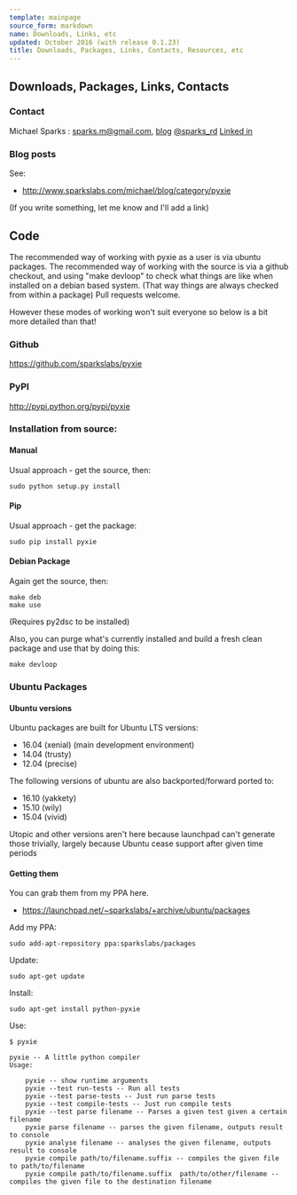 ```yaml
---
template: mainpage
source_form: markdown
name: Downloads, Links, etc
updated: October 2016 (with release 0.1.23)
title: Downloads, Packages, Links, Contacts, Resources, etc
---
```

## Downloads, Packages, Links, Contacts

### Contact

Michael Sparks : <sparks.m@gmail.com>, [blog](http://www.sparkslabs.com/michael/) [@sparks_rd](http://twitter.com/sparks_rd) [Linked in](https://www.linkedin.com/pub/michael-sparks/0/1b9/a93)

### Blog posts

See:

* <http://www.sparkslabs.com/michael/blog/category/pyxie>

(If you write something, let me know and I'll add a link)

## Code

The recommended way of working with pyxie as a user is via ubuntu packages.
The recommended way of working with the source is via a github checkout, and
using "make devloop" to check what things are like when installed on a debian
based system. (That way things are always checked from within a package)
Pull requests welcome.

However these modes of working won't suit everyone so below is a bit more
detailed than that!


### Github

<https://github.com/sparkslabs/pyxie>

### PyPI

<http://pypi.python.org/pypi/pyxie>

### Installation from source:

#### Manual

Usual approach - get the source, then:

    sudo python setup.py install

#### Pip

Usual approach - get the package:

    sudo pip install pyxie

#### Debian Package

Again get the source, then:

    make deb
    make use

(Requires py2dsc to be installed)

Also, you can purge what's currently installed and build a fresh clean
package and use that by doing this:

    make devloop


### Ubuntu Packages

#### Ubuntu versions

Ubuntu packages are built for Ubuntu LTS versions:

* 16.04 (xenial) (main development environment)
* 14.04 (trusty)
* 12.04 (precise)

The following versions of ubuntu are also backported/forward ported to:
* 16.10 (yakkety)
* 15.10 (wily)
* 15.04 (vivid)

Utopic and other versions aren't here because launchpad can't generate those trivially, 
largely because Ubuntu cease support after given time periods

#### Getting them

You can grab them from my PPA here.

* <https://launchpad.net/~sparkslabs/+archive/ubuntu/packages>

Add my PPA:

    sudo add-apt-repository ppa:sparkslabs/packages

Update:

    sudo apt-get update

Install:

    sudo apt-get install python-pyxie

Use:

    $ pyxie

    pyxie -- A little python compiler
    Usage:

        pyxie -- show runtime arguments
        pyxie --test run-tests -- Run all tests
        pyxie --test parse-tests -- Just run parse tests
        pyxie --test compile-tests -- Just run compile tests
        pyxie --test parse filename -- Parses a given test given a certain filename
        pyxie parse filename -- parses the given filename, outputs result to console
        pyxie analyse filename -- analyses the given filename, outputs result to console
        pyxie compile path/to/filename.suffix -- compiles the given file to path/to/filename
        pyxie compile path/to/filename.suffix  path/to/other/filename -- compiles the given file to the destination filename
